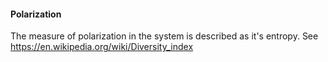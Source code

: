 #### Polarization
The measure of polarization in the system is described as it's entropy. 
See https://en.wikipedia.org/wiki/Diversity_index
